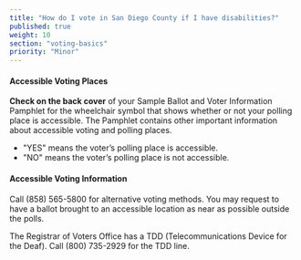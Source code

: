 ```yaml
---
title: "How do I vote in San Diego County if I have disabilities?"
published: true
weight: 10
section: "voting-basics"
priority: "Minor"
---
```


#### Accessible Voting Places   

**Check on the back cover** of your Sample Ballot and Voter Information Pamphlet for the wheelchair symbol that shows whether or not your polling place is accessible. The Pamphlet contains other important information about accessible voting and polling places.  

- "YES" means the voter’s polling place is accessible.  
- "NO" means the voter’s polling place is not accessible.  

#### Accessible Voting Information  

Call (858) 565-5800 for alternative voting methods. You may request to have a ballot brought to an accessible location as near as possible outside the polls.  

The Registrar of Voters Office has a TDD (Telecommunications Device for the Deaf). Call (800) 735-2929 for the TDD line.  
